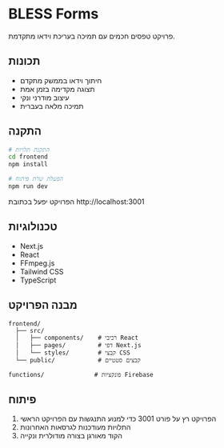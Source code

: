 # BLESS Forms

פרויקט טפסים חכמים עם תמיכה בעריכת וידאו מתקדמת.

## תכונות
- חיתוך וידאו בממשק מתקדם
- תצוגה מקדימה בזמן אמת
- עיצוב מודרני ונקי
- תמיכה מלאה בעברית

## התקנה

```bash
# התקנת תלויות
cd frontend
npm install

# הפעלת שרת פיתוח
npm run dev
```

הפרויקט יפעל בכתובת http://localhost:3001

## טכנולוגיות
- Next.js
- React
- FFmpeg.js
- Tailwind CSS
- TypeScript

## מבנה הפרויקט
```
frontend/
  ├── src/
  │   ├── components/    # רכיבי React
  │   ├── pages/         # דפי Next.js
  │   └── styles/        # קבצי CSS
  └── public/            # קבצים סטטיים

functions/              # פונקציות Firebase
```

## פיתוח
1. הפרויקט רץ על פורט 3001 כדי למנוע התנגשות עם הפרויקט הראשי
2. התלויות מעודכנות לגרסאות האחרונות
3. הקוד מאורגן בצורה מודולרית ונקייה
